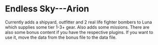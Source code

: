 # Endless Sky---Arion
Currently adds a shipyard, outfitter and 2 real life fighter bombers to Luna which supplies some tier 1-3+ gear. Also adds some missions.
There are also some bonus content if you have the respective plugins. If you want to use it, move the data from the bonus file to the data file.
